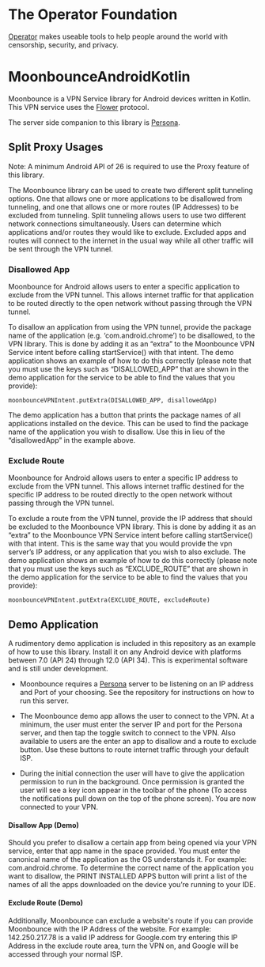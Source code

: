 # The Operator Foundation

[Operator](https://operatorfoundation.org) makes useable tools to help people around the world with censorship, security, and privacy.

# MoonbounceAndroidKotlin
Moonbounce is a VPN Service library for Android devices written in Kotlin. This VPN service uses the [Flower](https://github.com/OperatorFoundation/FlowerAndroid.git) protocol.
 
The server side companion to this library is [Persona](https://github.com/OperatorFoundation/Persona.git).

## Split Proxy Usages

Note: A minimum Android API of 26 is required to use the Proxy feature of this library.

The Moonbounce library can be used to create two different split tunneling options. One that allows one or more applications to be disallowed from tunneling, and one that allows one or more routes (IP Addresses) to be excluded from tunneling. Split tunneling allows users to use two different network connections simultaneously. Users can determine which applications and/or routes they would like to exclude. Excluded apps and routes will connect to the internet in the usual way while all other traffic will be sent through the VPN tunnel. 

### Disallowed App

Moonbounce for Android allows users to enter a specific application to exclude from the VPN tunnel. This allows internet traffic for that application to be routed directly to the open network without passing through the VPN tunnel. 

To disallow an application from using the VPN tunnel, provide the package name of the application (e.g. ‘com.android.chrome’) to be disallowed, to the VPN library. This is done by adding it as an “extra” to the Moonbounce VPN Service intent before calling startService() with that intent. The demo application shows an example of how to do this correctly (please note that you must use the keys such as “DISALLOWED_APP” that are shown in the demo application for the service to be able to find the values that you provide):

`moonbounceVPNIntent.putExtra(DISALLOWED_APP, disallowedApp)`

The demo application has a button that prints the package names of all applications installed on the device. This can be used to find the package name of the application you wish to disallow. Use this in lieu of the “disallowedApp” in the example above.

### Exclude Route

Moonbounce for Android allows users to enter a specific IP address to exclude from the VPN tunnel. This allows internet traffic destined for the specific IP address to be routed directly to the open network without passing through the VPN tunnel. 

To exclude a route from the VPN tunnel, provide the IP address that should be excluded to the Moonbounce VPN library. This is done by adding it as an “extra” to the Moonbounce VPN Service intent before calling startService() with that intent. This is the same way that you would provide the vpn server’s IP address, or any application that you wish to also exclude. The demo application shows an example of how to do this correctly (please note that you must use the keys such as “EXCLUDE_ROUTE” that are shown in the demo application for the service to be able to find the values that you provide):

 `moonbounceVPNIntent.putExtra(EXCLUDE_ROUTE, excludeRoute)`

## Demo Application

A rudimentory demo application is included in this repository as an example of how to use this library. Install it on any Android device with platforms between 7.0 (API 24) through 12.0 (API 34). This is experimental software and is still under development.

- Moonbounce requires a [Persona](https://github.com/OperatorFoundation/Persona.git) server to be listening on an IP address and Port of your choosing. See the repository for instructions on how to run this server.

- The Moonbounce demo app allows the user to connect to the VPN. At a minimum, the user must enter the server IP and port for the Persona server, and then tap the toggle switch to connect to the VPN. Also available to users are the enter an app to disallow and a route to exclude button. Use these buttons to route internet traffic through your default ISP.

- During the initial connection the user will have to give the application permission to run in the background. Once permission is granted the user will see a key icon appear in the toolbar of the phone (To access the notifications pull down on the top of the phone screen). You are now connected to your VPN.

#### Disallow App (Demo)

Should you prefer to disallow a certain app from being opened via your VPN service, enter that app name in the space provided. You must enter the canonical name of the application as the OS understands it. For example: com.android.chrome. To determine the correct name of the application you want to disallow, the PRINT INSTALLED APPS button will print a list of the names of all the apps downloaded on the device you’re running to your IDE.

#### Exclude Route (Demo)

Additionally, Moonbounce can exclude a website's route if you can provide Moonbounce with the IP Address of the website. For example: 142.250.217.78 is a valid IP address for Google.com try entering this IP Address in the exclude route area, turn the VPN on, and Google will be accessed through your normal ISP.
